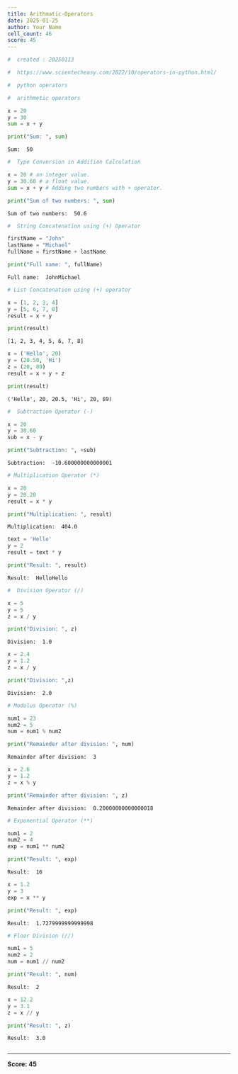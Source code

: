 ```yaml
---
title: Arithmatic-Operators
date: 2025-01-25
author: Your Name
cell_count: 46
score: 45
---
```


```python
#  created : 20250113
```


```python
#  https://www.scientecheasy.com/2022/10/operators-in-python.html/
```


```python
#  python operators 
```


```python
#  arithmetic operators
```


```python
x = 20
y = 30
sum = x + y 

```


```python
print("Sum: ", sum) 
```

    Sum:  50



```python
#  Type Conversion in Addition Calculation
```


```python
x = 20 # an integer value.
y = 30.60 # a float value.
sum = x + y # Adding two numbers with + operator.

```


```python
print("Sum of two numbers: ", sum)
```

    Sum of two numbers:  50.6



```python
#  String Concatenation using (+) Operator
```


```python
firstName = "John"
lastName = "Michael"
fullName = firstName + lastName 

```


```python
print("Full name: ", fullName)
```

    Full name:  JohnMichael



```python
# List Concatenation using (+) operator

```


```python
x = [1, 2, 3, 4]
y = [5, 6, 7, 8]
result = x + y
```


```python
print(result)
```

    [1, 2, 3, 4, 5, 6, 7, 8]



```python
x = ('Hello', 20)
y = (20.50, 'Hi')
z = (20, 89)
result = x + y + z
```


```python
print(result)
```

    ('Hello', 20, 20.5, 'Hi', 20, 89)



```python
#  Subtraction Operator (-)
```


```python
x = 20
y = 30.60
sub = x - y
```


```python
print("Subtraction: ", +sub)
```

    Subtraction:  -10.600000000000001



```python
# Multiplication Operator (*)
```


```python
x = 20
y = 20.20
result = x * y 

```


```python
print("Multiplication: ", result)
```

    Multiplication:  404.0



```python
text = 'Hello'
y = 2
result = text * y
```


```python
print("Result: ", result)
```

    Result:  HelloHello



```python
#  Division Operator (/)
```


```python
x = 5
y = 5 
z = x / y
```


```python
print("Division: ", z)

```

    Division:  1.0



```python
x = 2.4 
y = 1.2 
z = x / y
```


```python
print("Division: ",z)
```

    Division:  2.0



```python
# Modulus Operator (%)
```


```python
num1 = 23
num2 = 5
num = num1 % num2
```


```python
print("Remainder after division: ", num)

```

    Remainder after division:  3



```python
x = 2.6
y = 1.2
z = x % y
```


```python
print("Remainder after division: ", z)
```

    Remainder after division:  0.20000000000000018



```python
# Exponential Operator (**)
```


```python
num1 = 2
num2 = 4
exp = num1 ** num2
```


```python
print("Result: ", exp)

```

    Result:  16



```python
x = 1.2
y = 3
exp = x ** y
```


```python
print("Result: ", exp)
```

    Result:  1.7279999999999998



```python
# Floor Division (//)
```


```python
num1 = 5
num2 = 2
num = num1 // num2
```


```python
print("Result: ", num)
```

    Result:  2



```python
x = 12.2
y = 3.1
z = x // y
```


```python
print("Result: ", z)
```

    Result:  3.0



```python

```


---
**Score: 45**